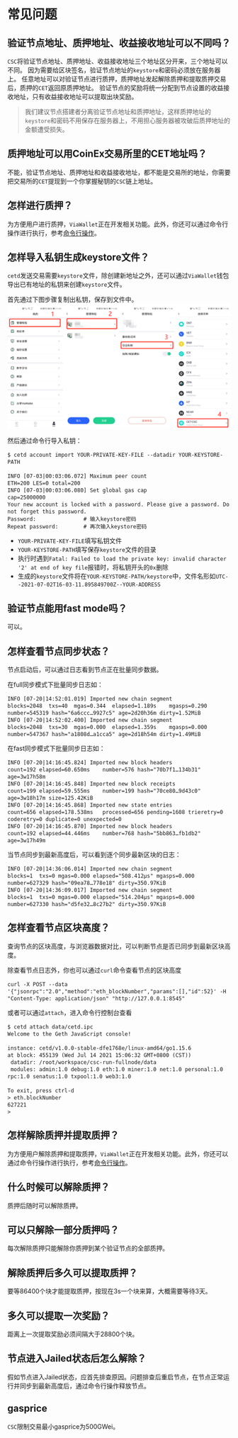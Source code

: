# 常见问题

## 验证节点地址、质押地址、收益接收地址可以不同吗？

`CSC`将验证节点地址、质押地址、收益接收地址三个地址区分开来，三个地址可以不同。
因为需要给区块签名，验证节点地址的`keystore`和密码必须放在服务器上。
任意地址可以对验证节点进行质押，质押地址发起解除质押和提取质押交易后，质押的`CET`返回原质押地址。
验证节点的奖励将统一分配到节点设置的收益接收地址，只有收益接收地址可以提取出块奖励。

> 我们建议节点搭建者分离验证节点地址和质押地址，这样质押地址的`keystore`和密码不用保存在服务器上，不用担心服务器被攻破后质押地址的金额遭受损失。

## 质押地址可以用CoinEx交易所里的CET地址吗？

不能，验证节点地址、质押地址和收益接收地址，都不能是交易所的地址，你需要把交易所的`CET`提现到一个你掌握秘钥的`CSC`链上地址。

## 怎样进行质押？

为方便用户进行质押，`ViaWallet`正在开发相关功能。此外，你还可以通过命令行操作进行执行，参考[命令行操作](/validator_cli.md)。

## 怎样导入私钥生成keystore文件？

`cetd`发送交易需要`keystore`文件，除创建新地址之外，还可以通过`ViaWallet`钱包导出已有地址的私钥来创建`keystore`文件。

首先通过下图步骤复制出私钥，保存到文件中。
![ViaWallet导出私钥](./images/viawallet_export_privkey.png)

然后通过命令行导入私钥：
```
$ cetd account import YOUR-PRIVATE-KEY-FILE --datadir YOUR-KEYSTORE-PATH

INFO [07-03|00:03:06.072] Maximum peer count                       ETH=200 LES=0 total=200
INFO [07-03|00:03:06.080] Set global gas cap                       cap=25000000
Your new account is locked with a password. Please give a password. Do not forget this password.
Password:               # 输入keystore密码
Repeat password:        # 再次输入keystore密码
```
- `YOUR-PRIVATE-KEY-FILE`填写私钥文件
- `YOUR-KEYSTORE-PATH`填写保存`keystore`文件的目录
- 执行时遇到`Fatal: Failed to load the private key: invalid character '2' at end of key file`报错时，将私钥开头的`0x`删除
- 生成的`keystore`文件将在`YOUR-KEYSTORE-PATH/keystore`中，文件名形如`UTC--2021-07-02T16-03-11.895849700Z--YOUR-ADDRESS`

## 验证节点能用fast mode吗？

可以。

## 怎样查看节点同步状态？

节点启动后，可以通过日志看到节点正在批量同步数据。

在full同步模式下批量同步日志如：
```
INFO [07-20|14:52:01.019] Imported new chain segment               blocks=2048  txs=40  mgas=0.344  elapsed=1.189s    mgasps=0.290  number=545319 hash="6a6ccc…9927c5" age=2d20h36m dirty=1.52MiB
INFO [07-20|14:52:02.400] Imported new chain segment               blocks=2048  txs=30  mgas=0.000  elapsed=1.359s    mgasps=0.000  number=547367 hash="a1808d…a1cca5" age=2d18h54m dirty=1.49MiB
```

在fast同步模式下批量同步日志如：
```
INFO [07-20|14:16:45.824] Imported new block headers               count=192 elapsed=60.650ms    number=576 hash="70b7f1…134b31" age=3w17h58m
INFO [07-20|14:16:45.848] Imported new block receipts              count=199 elapsed=59.555ms    number=199 hash="70ce80…9d43c0" age=3w18h17m size=125.42KiB
INFO [07-20|14:16:45.868] Imported new state entries               count=656 elapsed=178.538ms   processed=656 pending=1608 trieretry=0 coderetry=0 duplicate=0 unexpected=0
INFO [07-20|14:16:45.870] Imported new block headers               count=192 elapsed=44.446ms    number=768 hash="5bb863…fb1db2" age=3w17h49m
```

当节点同步到最新高度后，可以看到逐个同步最新区块的日志：
```
INFO [07-20|14:36:06.014] Imported new chain segment               blocks=1  txs=0 mgas=0.000 elapsed="508.412µs" mgasps=0.000  number=627329 hash="09ea78…778e18" dirty=350.97KiB
INFO [07-20|14:36:09.017] Imported new chain segment               blocks=1  txs=0 mgas=0.000 elapsed="514.204µs" mgasps=0.000  number=627330 hash="d5fe32…8c27b2" dirty=350.97KiB
```

## 怎样查看节点区块高度？

查询节点的区块高度，与浏览器数据对比，可以判断节点是否已同步到最新区块高度。

除查看节点日志外，你也可以通过`curl`命令查看节点的区块高度
```shell
curl -X POST --data '{"jsonrpc":"2.0","method":"eth_blockNumber","params":[],"id":52}' -H "Content-Type: application/json" "http://127.0.0.1:8545"
```

或者可以通过`attach`，进入命令行控制台查看
```
$ cetd attach data/cetd.ipc 
Welcome to the Geth JavaScript console!

instance: cetd/v1.0.0-stable-dfe1768e/linux-amd64/go1.15.6
at block: 455139 (Wed Jul 14 2021 15:06:32 GMT+0800 (CST))
 datadir: /root/workspace/csc-run-fullnode/data
 modules: admin:1.0 debug:1.0 eth:1.0 miner:1.0 net:1.0 personal:1.0 rpc:1.0 senatus:1.0 txpool:1.0 web3:1.0

To exit, press ctrl-d
> eth.blockNumber
627221
>
```

## 怎样解除质押并提取质押？

为方便用户解除质押和提取质押，`ViaWallet`正在开发相关功能。此外，你还可以通过命令行操作进行执行，参考[命令行操作](/validator_cli.md)。

## 什么时候可以解除质押？

质押后随时可以解除质押。

## 可以只解除一部分质押吗？

每次解除质押只能解除你质押到某个验证节点的全部质押。

## 解除质押后多久可以提取质押？

要等86400个块才能提取质押，按现在3s一个块来算，大概需要等待3天。

## 多久可以提取一次奖励？

距离上一次提取奖励必须间隔大于28800个块。

## 节点进入Jailed状态后怎么解除？

假如节点进入Jailed状态，应首先排查原因。问题排查后重启节点，在节点正常运行并同步到最新高度后，通过命令行操作释放节点。

## gasprice

`CSC`限制交易最小gasprice为500GWei。
